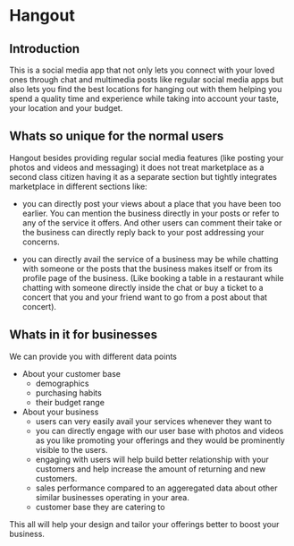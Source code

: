 # Hangout

## Introduction

This is a social media app that not only lets you connect with your loved ones through chat and multimedia posts like regular social media apps but also lets you find the best locations for hanging out with them helping you spend a quality time and experience  while taking into account your taste, your location and your budget.

## Whats so unique for the normal users

Hangout besides providing regular social media features (like posting your photos and videos and messaging) it does not treat marketplace as a second class citizen having it as a separate section but tightly integrates marketplace in different sections like:

- you can directly post your views about a place that you have been too earlier. You can mention the business directly in your posts or refer to any of the service it offers. And other users can comment their take or the business can directly reply back to your post addressing your concerns.

- you can directly avail the service of a business may be while chatting with someone or the posts that the business makes itself or from its profile page of the business. (Like booking a table in a restaurant while chatting with someone directly inside the chat or buy a ticket to a concert that you and your friend want to go from a post about that concert).

## Whats in it for businesses

We can provide you with different data points

- About your customer base
  - demographics
  - purchasing habits
  - their budget range
- About your business
  - users can very easily avail your services whenever they want to
  - you can directly engage with our user base with photos and videos as you like promoting your offerings and they would be prominently visible to the users.
  - engaging with users will help build better relationship with your customers and help increase the amount of returning and new customers.
  - sales performance compared to an aggeregated data about other similar businesses operating in your area.
  - customer base they are catering to

This all will help your design and tailor your offerings better to boost your business.
